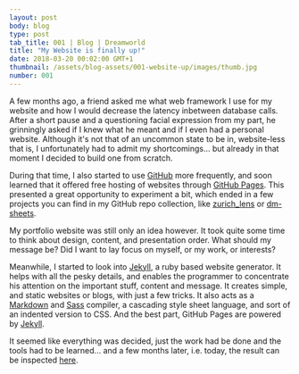 ```yaml
---
layout: post
body: blog
type: post
tab_title: 001 | Blog | Dreamworld
title: "My Website is finally up!"
date: 2018-03-20 00:02:00 GMT+1
thumbnail: /assets/blog-assets/001-website-up/images/thumb.jpg
number: 001
---
```



A few months ago, a friend asked me what web framework I use for my website and how I would decrease the latency inbetween database calls.
After a short pause and a questioning facial expression from my part, he grinningly asked if I knew what he meant and if I even had a personal website.
Although it's not that of an uncommon state to be in, website-less that is, I unfortunately had to admit my shortcomings... but already in that moment I decided to build one from scratch.

<!--more-->

During that time, I also started to use [GitHub](https://github.com/) more frequently, and soon learned that it offered free hosting of websites through [GitHub Pages](https://pages.github.com/). This presented a great opportunity to experiment a bit, which ended in a few projects you can find in my GitHub repo collection, like [zurich_lens](https://phdenzel.github.io/zurich_lens/) or [dm-sheets](https://phdenzel.github.io/dm-sheets/).

My portfolio website was still only an idea however. It took quite some time to think about design, content, and presentation order. What should my message be? Did I want to lay focus on myself, or my work, or interests?

Meanwhile, I started to look into [Jekyll](https://jekyllrb.com/), a ruby based website generator. It helps with all the pesky details, and enables the programmer to concentrate his attention on the important stuff, content and message. It creates simple, and static websites or blogs, with just a few tricks. It also acts as a [Markdown](https://www.markdownguide.org/) and [Sass](https://sass-lang.com/) compiler, a cascading style sheet language, and sort of an indented version to CSS. And the best part, GitHub Pages are powered by [Jekyll](https://jekyllrb.com/).

It seemed like everything was decided, just the work had be done and the tools had to be learned... and a few months later, i.e. today, the result can be inspected [here](https://github.com/phdenzel/phdenzel.github.io/).
